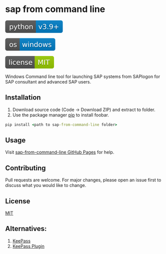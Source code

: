 # sap from command line

[![Python 3.9+](docs/resources/images/python-v3.9+-blue.svg)](https://www.python.org/downloads/release/python-390/)

[![Windows](docs/resources/images/os-windows-blue.svg)](https://github.com/Rygor83/sap-command-line)

[![GitHub license](docs/resources/images/license-MIT-green.svg)](https://choosealicense.com/licenses/mit/)

Windows Command line tool for launching SAP systems from SAPlogon for SAP consultant and advanced SAP users.

## Installation

1. Download source code (Code -> Download ZIP) and extract to folder.
2. Use the package manager [pip](https://pip.pypa.io/en/stable/) to install foobar.

```cmd
pip install <path to sap-from-command-line folder>
```

## Usage

Visit [sap-from-command-line GitHub Pages](https://rygor83.github.io/sap-from-command-line/) for help.

## Contributing

Pull requests are welcome. For major changes, please open an issue first to discuss what you would like to change.

## License

[MIT](https://choosealicense.com/licenses/mit/)

## Alternatives:
1. [KeePass](https://blogs.sap.com/2012/01/29/using-keepass-instead-of-sap-logon/)
2. [KeePass Plugin](https://edp.bg/kpsapbutton-project/)